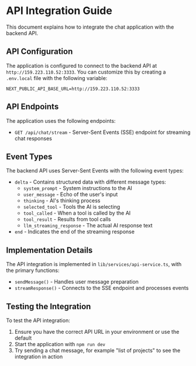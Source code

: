 # API Integration Guide

This document explains how to integrate the chat application with the backend API.

## API Configuration

The application is configured to connect to the backend API at `http://159.223.110.52:3333`. You can customize this by creating a `.env.local` file with the following variable:

```
NEXT_PUBLIC_API_BASE_URL=http://159.223.110.52:3333
```

## API Endpoints

The application uses the following endpoints:

- `GET /api/chat/stream` - Server-Sent Events (SSE) endpoint for streaming chat responses

## Event Types

The backend API uses Server-Sent Events with the following event types:

- `delta` - Contains structured data with different message types:
  - `system_prompt` - System instructions to the AI
  - `user_message` - Echo of the user's input
  - `thinking` - AI's thinking process
  - `selected_tool` - Tools the AI is selecting
  - `tool_called` - When a tool is called by the AI
  - `tool_result` - Results from tool calls
  - `llm_streaming_response` - The actual AI response text
- `end` - Indicates the end of the streaming response

## Implementation Details

The API integration is implemented in `lib/services/api-service.ts`, with the primary functions:

- `sendMessage()` - Handles user message preparation
- `streamResponse()` - Connects to the SSE endpoint and processes events

## Testing the Integration

To test the API integration:

1. Ensure you have the correct API URL in your environment or use the default
2. Start the application with `npm run dev`
3. Try sending a chat message, for example "list of projects" to see the integration in action 